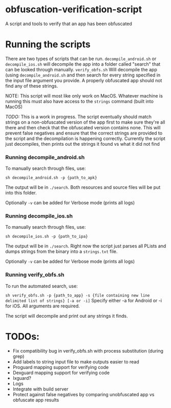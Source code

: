 # obfuscation-verification-script
A script and tools to verify that an app has been obfuscated

# Running the scripts
There are two types of scripts that can be run. ```decompile_android.sh``` or ```decompile_ios.sh``` will decompile the app into a folder called "search" that can be looked through manually. ```verify_obfs.sh``` Will decompile the app (using ```decompile_android.sh``` and then search for every string specified in the input file argument you provide. A properly obfuscated app should not find any of these strings.

NOTE: This script will most like only work on MacOS. Whatever machine is running this must also have access to the ```strings``` command (built into MacOS)

*TODO:* This is a work in progress. The script eventually should match strings on a non-obfuscated version of the app first to make sure they're all there and then check that the obfuscated version contains none. This will prevent false negatives and ensure that the correct strings are provided to the script and the decompilation is happening correctly. Currently the script just decompiles, then prints out the strings it found vs what it did not find

### Running decompile_android.sh
To manually search through files, use:

```sh decompile_android.sh -p {path_to_apk}```

The output will be in ```./search```. Both resources and source files will be put into this folder.

Optionally ```-v``` can be added for Verbose mode (prints all logs)

### Running decompile_ios.sh
To manually search through files, use:

```sh decompile_ios.sh -p {path_to_ipa}```

The output will be in ```./search```. Right now the script just parses all PLists and dumps strings from the binary into a ```strings.txt``` file. 

Optionally ```-v``` can be added for Verbose mode (prints all logs)

### Running verify_obfs.sh
To run the automated search, use:

```sh verify_obfs.sh -p {path_to_app} -s {file containing new line delimited list of strings} [-a or -i]```
Specify either -a for Android or -i for iOS. All arguments are required.

The script will decompile and print out any strings it finds.


# TODOs:
* Fix compatibility bug in verify_obfs.sh with process substitution (during grep)
* Add labels to string input file to make outputs easier to read
* Proguard mapping support for verifying code 
* Dexguard mapping support for verifying code
* Ixguard?
* Logs
* Integrate with build server
* Protect against false negatives by comparing unobfuscated app vs obfuscate app results
